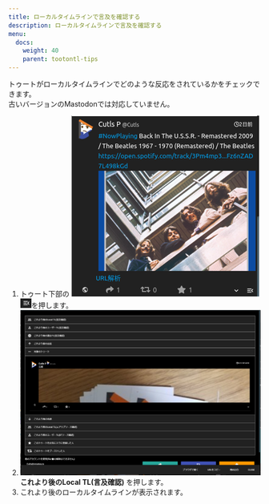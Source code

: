 ```yaml
---
title: ローカルタイムラインで言及を確認する
description: ローカルタイムラインで言及を確認する
menu:
  docs:
    weight: 40
    parent: tootontl-tips
---
```


トゥートがローカルタイムラインでどのような反応をされているかをチェックできます。  
古いバージョンのMastodonでは対応していません。

1. トゥート下部の ![toottl1](https://raw.githubusercontent.com/cutls/TheDeskDocs/master/media/toottl1.png) ![toottl6](https://raw.githubusercontent.com/cutls/TheDeskDocs/master/media/toottl6.png)を押します。
2. ![toottl11](https://raw.githubusercontent.com/cutls/TheDeskDocs/master/media/toottl11.png) **これより後のLocal TL\(言及確認\)** を押します。
3. これより後のローカルタイムラインが表示されます。